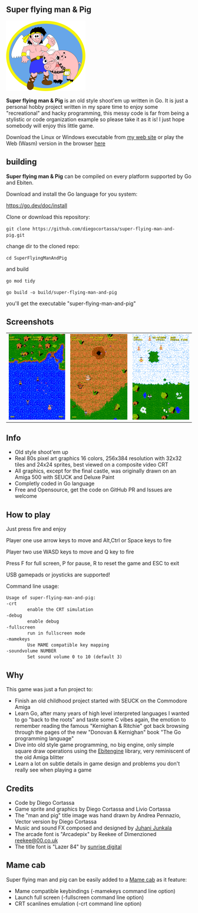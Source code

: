 ## Super flying man & Pig
![Title Image](assets/Title.png)

**Super flying man & Pig** is an old style shoot'em up written in Go.
It is just a personal hobby project written in my spare time to enjoy some "recreational" and hacky programming, this messy code is far from being a stylistic or code organization example so please take it as it is!
I just hope somebody will enjoy this little game.

Download the Linux or Windows executable from [my web site](https://www.cortassa.net/sfmap/) or play the Web (Wasm) version in the browser [here](https://www.cortassa.net/sfmap/wasm/)

## building
**Super flying man & Pig** can be compiled on every platform supported by Go and Ebiten.

Download and install the Go language for you system:

https://go.dev/doc/install

Clone or download this repository:

`git clone https://github.com/diegocortassa/super-flying-man-and-pig.git`

change dir to the cloned repo:

`cd SuperFlyingManAndPig`

and build

`go mod tidy`

`go build -o build/super-flying-man-and-pig`

you'll get the executable "super-flying-man-and-pig"

## Screenshots
|                                      |                                      |                                      |
| ------------------------------------ | ------------------------------------ | ------------------------------------ |
|![alt text](assets/README/Snap_01.png)|![alt text](assets/README/Snap_02.png)|![alt text](assets/README/Snap_03.png)|


## Info
- Old style shoot'em up
- Real 80s pixel art graphics 16 colors, 256x384 resolution with 32x32 tiles and 24x24 sprites, best viewed on a composite video CRT
- All graphics, except for the final castle, was originally drawn on an Amiga 500 with SEUCK and Deluxe Paint
- Completly coded in Go language
- Free and Opensource, get the code on GitHub PR and Issues are welcome

## How to play
Just press fire and enjoy

Player one use arrow keys to move and Alt,Ctrl or Space keys to fire

Player two use WASD keys to move and Q key to fire

Press F for full screen, P for pause, R to reset the game and ESC to exit

USB gamepads or joysticks are supported!

Command line usage:
```
Usage of super-flying-man-and-pig:
-crt
        enable the CRT simulation
-debug
        enable debug
-fullscreen
        run in fullscreen mode
-mamekeys
        Use MAME compatible key mapping
-soundvolume NUMBER
        Set sound volume 0 to 10 (default 3)
```

## Why
This game was just a fun project to:

- Finish an old childhood project started with SEUCK on the Commodore Amiga
- Learn Go, after many years of high level interpreted languages I wanted to go "back to the roots" and taste some C vibes again, the emotion to remember reading the famous "Kernighan & Ritchie" got back browsing through the pages of the new "Donovan & Kernighan" book "The Go programming language"
- Dive into old style game programming, no big engine, only simple square draw operations using the [Ebitengine](https://ebitengine.org/) library, very reminiscent of the old Amiga blitter
- Learn a lot on subtle details in game design and problems you don't really see when playing a game

## Credits
- Code by Diego Cortassa
- Game sprite and graphics by Diego Cortassa and Livio Cortassa
- The "man and pig" title image was hand drawn by Andrea Pennazio, Vector version by Diego Cortassa
- Music and sound FX composed and designed by [Juhani Junkala](https://juhanijunkala.com/)
- The arcade font is "Arcadepix" by Reekee of Dimenzioned reekee@00.co.uk
- The title font is "Lazer 84" by [sunrise digital](https://sunrise-digital.net/font.html)

## Mame cab
Super flying man and pig can be easily added to a [Mame cab](http://wp.arcadeitalia.net/guida-al-mamecab/) as it feature:

- Mame compatible keybindings (-mamekeys command line option)
- Launch full screen (-fullscreen command line option)
- CRT scanlines emulation (-crt command line option)